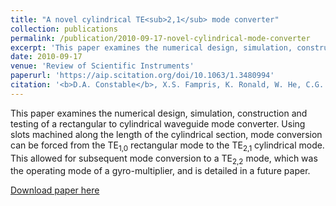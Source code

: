 ```yaml
---
title: "A novel cylindrical TE<sub>2,1</sub> mode converter"
collection: publications
permalink: /publication/2010-09-17-novel-cylindrical-mode-converter
excerpt: 'This paper examines the numerical design, simulation, construction and testing of a rectangular to cylindrical waveguide mode converter. Using slots machined along the length of the cylindrical section, mode conversion can be forced from the TE<sub>1,0</sub> rectangular mode to the TE<sub>2,1</sub> cylindrical mode.'
date: 2010-09-17
venue: 'Review of Scientific Instruments'
paperurl: 'https://aip.scitation.org/doi/10.1063/1.3480994'
citation: '<b>D.A. Constable</b>, X.S. Fampris, K. Ronald, W. He, C.G. Whyte, and C.W. Robertson, (2010). &quot;A novel TE<sub>2,1</sub> mode converter&quot; <i>Rev. Sci. Instrum.</i>, <b>81</b>, 094702.'
---
```


This paper examines the numerical design, simulation, construction and testing of a rectangular to cylindrical waveguide mode converter. Using slots machined along the length of the cylindrical section, mode conversion can be forced from the TE<sub>1,0</sub> rectangular mode to the TE<sub>2,1</sub> cylindrical mode. This allowed for  subsequent mode conversion to a TE<sub>2,2</sub> mode, which was the operating mode of a gyro-multiplier, and is detailed in a future paper.

[Download paper here](https://aip.scitation.org/doi/10.1063/1.3480994)
